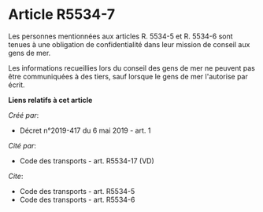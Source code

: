 # Article R5534-7

Les personnes mentionnées aux articles R. 5534-5 et R. 5534-6 sont tenues à une obligation de confidentialité dans leur
mission de conseil aux gens de mer. 

Les informations recueillies lors du conseil des gens de mer ne peuvent pas être communiquées à des tiers, sauf lorsque le
gens de mer l'autorise par écrit.

**Liens relatifs à cet article**

_Créé par_:

  - Décret n°2019-417 du 6 mai 2019 - art. 1

_Cité par_:

  - Code des transports - art. R5534-17 (VD)

_Cite_:

  - Code des transports - art. R5534-5
  - Code des transports - art. R5534-6
